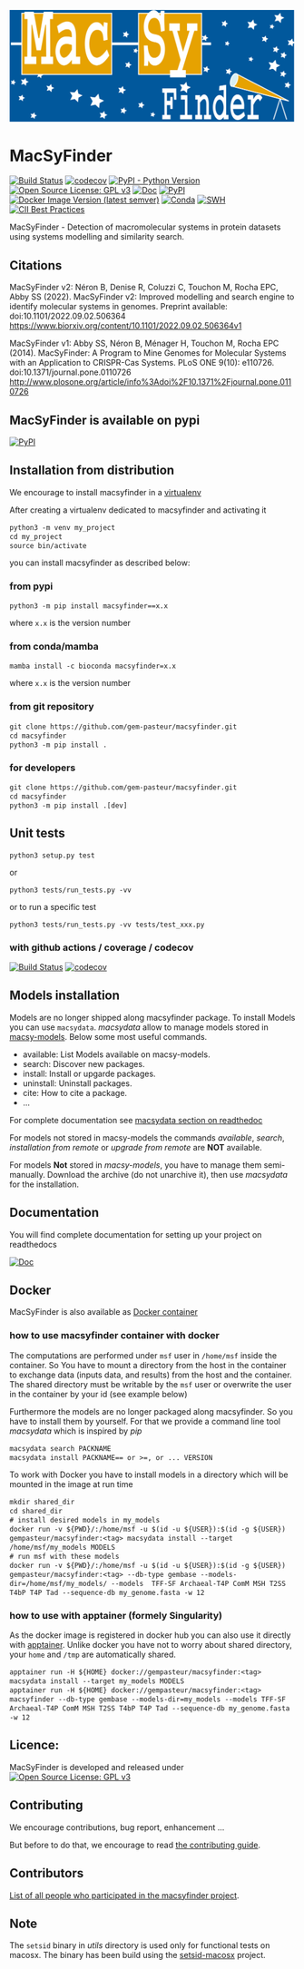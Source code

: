 ![MacSyFinder banner](./.github/logo_macsyfinder.png "MacSyFinder")

# MacSyFinder

[![Build Status](https://github.com/gem-pasteur/macsyfinder/actions/workflows/testing.yml/badge.svg?branch=master)](https://github.com/gem-pasteur/macsyfinder/actions/workflows/testing.yml)
[![codecov](https://codecov.io/gh/gem-pasteur/macsyfinder/branch/master/graph/badge.svg?token=q31HWcV3SM)](https://codecov.io/gh/gem-pasteur/macsyfinder)
[![PyPI - Python Version](https://img.shields.io/pypi/pyversions/macsyfinder)](https://pypi.org/project/macsyfinder/)
[![Open Source License: GPL v3](https://img.shields.io/badge/License-GPLv3-blue.svg)](https://opensource.org/licenses/GPL-3.0)
[![Doc](https://readthedocs.org/projects/macsyfinder/badge/?version=latest)](http://macsyfinder.readthedocs.org/en/latest/#)
[![PyPI](https://img.shields.io/pypi/v/macsyfinder)](https://pypi.org/project/macsyfinder/)
[![Docker Image Version (latest semver)](https://img.shields.io/docker/v/gempasteur/macsyfinder?label=docker&sort=semver)](https://hub.docker.com/r/gempasteur/macsyfinder)
[![Conda](https://img.shields.io/conda/vn/bioconda/macsyfinder?style=plastic)](https://github.com/bioconda/bioconda-recipes/tree/master/recipes/macsyfinder)
[![SWH](https://archive.softwareheritage.org/badge/origin/https://github.com/gem-pasteur/macsyfinder/)](https://archive.softwareheritage.org/browse/origin/?origin_url=https://github.com/gem-pasteur/macsyfinder)
[![CII Best Practices](https://bestpractices.coreinfrastructure.org/projects/6010/badge)](https://bestpractices.coreinfrastructure.org/projects/6010)

MacSyFinder - Detection of macromolecular systems in protein datasets using systems modelling and similarity search.



## Citations

MacSyFinder v2:
Néron B, Denise R, Coluzzi C, Touchon M, Rocha EPC, Abby SS (2022). MacSyFinder v2: Improved modelling and search engine to identify molecular systems in genomes. Preprint available: doi:10.1101/2022.09.02.506364
https://www.biorxiv.org/content/10.1101/2022.09.02.506364v1

MacSyFinder v1:
Abby SS, Néron B, Ménager H, Touchon M, Rocha EPC (2014). MacSyFinder: A Program to Mine Genomes for Molecular Systems with an Application to CRISPR-Cas Systems. PLoS ONE 9(10): e110726. doi:10.1371/journal.pone.0110726
http://www.plosone.org/article/info%3Adoi%2F10.1371%2Fjournal.pone.0110726


## MacSyFinder is available on pypi

[![PyPI](https://img.shields.io/pypi/v/macsyfinder)](https://pypi.org/project/macsyfinder/)

## Installation from distribution

We encourage to install macsyfinder in a [virtualenv](https://virtualenv.pypa.io/en/latest/)

After creating a virtualenv dedicated to macsyfinder and activating it

    python3 -m venv my_project
    cd my_project
    source bin/activate

you can install macsyfinder as described below:

### from pypi

    python3 -m pip install macsyfinder==x.x

where `x.x` is the version number

### from conda/mamba

    mamba install -c bioconda macsyfinder=x.x

where `x.x` is the version number

### from git repository

    git clone https://github.com/gem-pasteur/macsyfinder.git
    cd macsyfinder
    python3 -m pip install .


### for developers

    git clone https://github.com/gem-pasteur/macsyfinder.git
    cd macsyfinder
    python3 -m pip install .[dev]

## Unit tests

    python3 setup.py test

or

    python3 tests/run_tests.py -vv

or to run a specific test

    python3 tests/run_tests.py -vv tests/test_xxx.py


### with github actions / coverage / codecov

[![Build Status](https://github.com/gem-pasteur/macsyfinder/actions/workflows/testing.yml/badge.svg?branch=master)](https://github.com/gem-pasteur/macsyfinder/actions/workflows/testing.yml)
[![codecov](https://codecov.io/gh/gem-pasteur/macsyfinder/branch/master/graph/badge.svg?token=q31HWcV3SM)](https://codecov.io/gh/gem-pasteur/macsyfinder)

## Models installation

Models are no longer shipped along macsyfinder package. To install Models you can use `macsydata`.
*macsydata* allow to manage models stored in [macsy-models](https://github.com/macsy-models).
Below some most useful commands.

  * available: List Models available on macsy-models.
  * search: Discover new packages.
  * install: Install or upgarde packages.
  * uninstall: Uninstall packages.
  * cite: How to cite a package.
  * ...

For complete documentation see
[macsydata section on readthedoc](https://macsyfinder.readthedocs.io/en/latest/user_guide/installation.html#models-installation-with-macsydata)

For models not stored in macsy-models the commands *available*, *search*, *installation from remote* or *upgrade from remote*
are **NOT** available.

For models **Not** stored in *macsy-models*, you have to manage them semi-manually.
Download the archive (do not unarchive it), then use *macsydata* for the installation.

## Documentation

You will find complete documentation for setting up your project on readthedocs

[![Doc](https://readthedocs.org/projects/macsyfinder/badge/?version=latest)](http://macsyfinder.readthedocs.org/en/latest/#)

## Docker

MacSyFinder is also available as [Docker container](https://hub.docker.com/r/gempasteur/macsyfinder)

### how to use macsyfinder container with docker

The computations are performed under `msf` user in `/home/msf` inside the container.
So You have to mount a directory from the host in the container to exchange data (inputs data, and results)
from the host and the container.
The shared directory must be writable by the `msf` user or overwrite the user in the container by your id (see example below)

Furthermore the models are no longer packaged along macsyfinder. So you have to install them by yourself.
For that we provide a command line tool *macsydata* which is inspired by *pip*

    macsydata search PACKNAME
    macsydata install PACKNAME== or >=, or ... VERSION

To work with Docker you have to install models in a directory which will be mounted in the image at run time

    mkdir shared_dir
    cd shared_dir
    # install desired models in my_models
    docker run -v ${PWD}/:/home/msf -u $(id -u ${USER}):$(id -g ${USER})  gempasteur/macsyfinder:<tag> macsydata install --target /home/msf/my_models MODELS
    # run msf with these models
    docker run -v ${PWD}/:/home/msf -u $(id -u ${USER}):$(id -g ${USER})  gempasteur/macsyfinder:<tag> --db-type gembase --models-dir=/home/msf/my_models/ --models  TFF-SF Archaeal-T4P ComM MSH T2SS T4bP T4P Tad --sequence-db my_genome.fasta -w 12


### how to use with apptainer (formely Singularity)

As the docker image is registered in docker hub you can also use it directly with [apptainer](https://apptainer.org/docs/user/main/).
Unlike docker you have not to worry about shared directory, your `home` and `/tmp` are automatically shared.

    apptainer run -H ${HOME} docker://gempasteur/macsyfinder:<tag> macsydata install --target my_models MODELS
    apptainer run -H ${HOME} docker://gempasteur/macsyfinder:<tag> macsyfinder --db-type gembase --models-dir=my_models --models TFF-SF Archaeal-T4P ComM MSH T2SS T4bP T4P Tad --sequence-db my_genome.fasta -w 12

## Licence:

MacSyFinder is developed and released under [![Open Source License: GPL v3](https://img.shields.io/badge/License-GPLv3-blue.svg)](https://opensource.org/licenses/GPL-3.0)

## Contributing

We encourage contributions, bug report, enhancement ...

But before to do that, we encourage to read [the contributing guide](CONTRIBUTING.md).

## Contributors

[List of all people who participated in the macsyfinder project](CONTRIBUTORS.md).

## Note

The `setsid` binary in *utils* directory is used only for functional tests on macosx.
The binary has been build using the [setsid-macosx](https://github.com/tzvetkoff/setsid-macosx) project.
